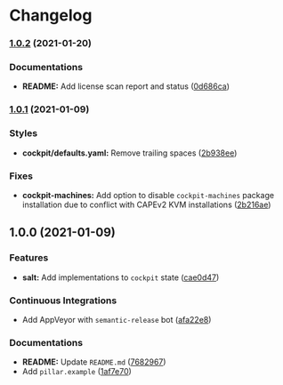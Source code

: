 # Changelog

### [1.0.2](https://github.com/extra2000/cockpit-formula/compare/v1.0.1...v1.0.2) (2021-01-20)


### Documentations

* **README:** Add license scan report and status ([0d686ca](https://github.com/extra2000/cockpit-formula/commit/0d686cabf135a9c6f98e6d2168ec9a4249187ce1))

### [1.0.1](https://github.com/extra2000/cockpit-formula/compare/v1.0.0...v1.0.1) (2021-01-09)


### Styles

* **cockpit/defaults.yaml:** Remove trailing spaces ([2b938ee](https://github.com/extra2000/cockpit-formula/commit/2b938eed6d4b0ca9eac4c44208270d2c78828c81))


### Fixes

* **cockpit-machines:** Add option to disable `cockpit-machines` package installation due to conflict with CAPEv2 KVM installations ([2b216ae](https://github.com/extra2000/cockpit-formula/commit/2b216ae3c3fa41cd597d323f7fb5e1cec98c48f9))

## 1.0.0 (2021-01-09)


### Features

* **salt:** Add implementations to `cockpit` state ([cae0d47](https://github.com/extra2000/cockpit-formula/commit/cae0d471060f8dd25f36d002bcd84ec88379c765))


### Continuous Integrations

* Add AppVeyor with `semantic-release` bot ([afa22e8](https://github.com/extra2000/cockpit-formula/commit/afa22e8babf179fa0fc1a2bc693f8b42c083ec32))


### Documentations

* **README:** Update `README.md` ([7682967](https://github.com/extra2000/cockpit-formula/commit/768296771162fbe3792791966c94fe68457c54ec))
* Add `pillar.example` ([1af7e70](https://github.com/extra2000/cockpit-formula/commit/1af7e70143a36c85cb140ecaf1f7be46013d27f0))
